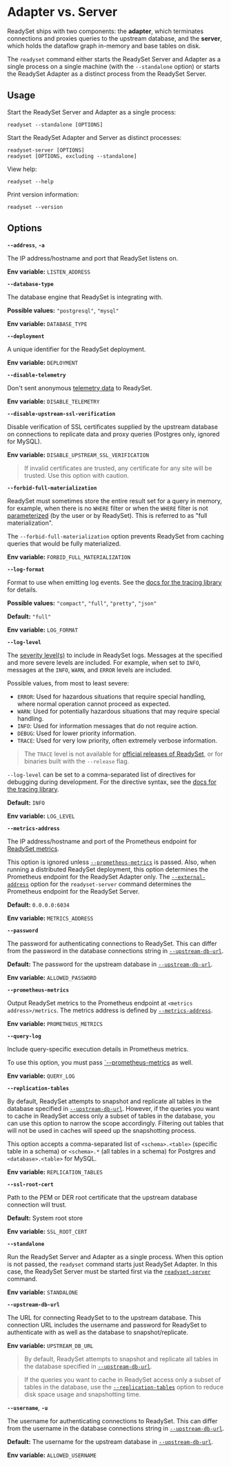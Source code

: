 # Adapter vs. Server

ReadySet ships with two components: the **adapter**, which terminates connections and proxies queries to the upstream database, and the **server**, which holds the dataflow graph in-memory and base tables on disk.

The `readyset` command either starts the ReadySet Server and Adapter as a single process on a single machine (with the `--standalone` option) or starts the ReadySet Adapter as a distinct process from the ReadySet Server.

## Usage

Start the ReadySet Server and Adapter as a single process:

```
readyset --standalone [OPTIONS]
```

Start the ReadySet Adapter and Server as distinct processes:

```
readyset-server [OPTIONS]
readyset [OPTIONS, excluding --standalone]
```

View help:

```
readyset --help
```

Print version information:

```
readyset --version
```

## Options

**`--address`**, **`-a`**

The IP address/hostname and port that ReadySet listens on.

**Env variable:** `LISTEN_ADDRESS`

**`--database-type`**

The database engine that ReadySet is integrating with.

**Possible values:** `"postgresql"`, `"mysql"`

**Env variable:** `DATABASE_TYPE`

**`--deployment`**

A unique identifier for the ReadySet deployment.

**Env variable:** `DEPLOYMENT`

**`--disable-telemetry`**

Don't sent anonymous [telemetry data](/using/telemetry/) to ReadySet.

**Env variable:** `DISABLE_TELEMETRY`

**`--disable-upstream-ssl-verification`**

Disable verification of SSL certificates supplied by the upstream database on connections to replicate data and proxy queries (Postgres only, ignored for MySQL).

**Env variable:** `DISABLE_UPSTREAM_SSL_VERIFICATION`

> If invalid certificates are trusted, any certificate for any site will be trusted. Use this option with caution.

**`--forbid-full-materialization`**

ReadySet must sometimes store the entire result set for a query in memory, for example, when there is no `WHERE` filter or when the `WHERE` filter is not [parameterized](/sql-support/supported-sql-syntax#parameters) (by the user or by ReadySet). This is referred to as "full materialization".

The `--forbid-full-materialization` option prevents ReadySet from caching queries that would be fully materialized.

**Env variable:** `FORBID_FULL_MATERIALIZATION`

**`--log-format`**

Format to use when emitting log events. See the [docs for the tracing library](https://docs.rs/tracing-subscriber/latest/tracing_subscriber/fmt/index.html#formatters) for details.

**Possible values:** `"compact"`, `"full"`, `"pretty"`, `"json"`

**Default:** `"full"`

**Env variable:** `LOG_FORMAT`

**`--log-level`**

The [severity level(s)](https://docs.rs/tracing-core/0.1.30/tracing_core/metadata/struct.Level.html#implementations) to include in ReadySet logs. Messages at the specified and more severe levels are included. For example, when set to `INFO`, messages at the `INFO`, `WARN`, and `ERROR` levels are included.

Possible values, from most to least severe:

- `ERROR`: Used for hazardous situations that require special handling, where normal operation cannot proceed as expected.
- `WARN`: Used for potentially hazardous situations that may require special handling.
- `INFO`: Used for information messages that do not require action.
- `DEBUG`: Used for lower priority information.
- `TRACE`: Used for very low priority, often extremely verbose information.

> The `TRACE` level is not available for [official releases of ReadySet](https://docs.readyset.io/releases/readyset-core/), or for binaries built with the `--release` flag.

`--log-level` can be set to a comma-separated list of directives for debugging during development. For the directive syntax, see the [docs for the tracing library](https://docs.rs/tracing-subscriber/latest/tracing_subscriber/filter/struct.EnvFilter.html).

**Default:** `INFO`

**Env variable:** `LOG_LEVEL`

**`--metrics-address`**

The IP address/hostname and port of the Prometheus endpoint for [ReadySet metrics](http://docs/rustdoc/readyset_client/metrics/recorded/index.html).

This option is ignored unless [`--prometheus-metrics`](https://docs.readyset.io/reference/cli/readyset/#-prometheus-metrics) is passed. Also, when running a distributed ReadySet deployment, this option determines the Prometheus endpoint for the ReadySet Adapter only. The [`--external-address`](https://docs.readyset.io/reference/cli/readyset-server/#-external-address) option for the `readyset-server` command determines the Prometheus endpoint for the ReadySet Server.

**Default:** `0.0.0.0:6034`

**Env variable:** `METRICS_ADDRESS`

**`--password`**

The password for authenticating connections to ReadySet. This can differ from the password in the database connections string in [`--upstream-db-url`](https://docs.readyset.io/reference/cli/readyset/#-upstream-db-url).

**Default:** The password for the upstream database in [`--upstream-db-url`](https://docs.readyset.io/reference/cli/readyset/#-upstream-db-url).

**Env variable:** `ALLOWED_PASSWORD`

**`--prometheus-metrics`**

Output ReadySet metrics to the Prometheus endpoint at `<metrics address>/metrics`. The metrics address is defined by [`--metrics-address`](https://docs.readyset.io/reference/cli/readyset/#-metrics-address).

**Env variable:** `PROMETHEUS_METRICS`

**`--query-log`**

Include query-specific execution details in Prometheus metrics.

To use this option, you must pass [`--prometheus-metrics](https://docs.readyset.io/reference/cli/readyset/#-prometheus-metrics) as well.

**Env variable:** `QUERY_LOG`

**`--replication-tables`**

By default, ReadySet attempts to snapshot and replicate all tables in the database specified in [`--upstream-db-url`](https://docs.readyset.io/reference/cli/readyset/#-upstream-db-url). However, if the queries you want to cache in ReadySet access only a subset of tables in the database, you can use this option to narrow the scope accordingly. Filtering out tables that will not be used in caches will speed up the snapshotting process.

This option accepts a comma-separated list of `<schema>.<table>` (specific table in a schema) or `<schema>.*` (all tables in a schema) for Postgres and `<database>.<table>` for MySQL.

**Env variable:** `REPLICATION_TABLES`

**`--ssl-root-cert`**

Path to the PEM or DER root certificate that the upstream database connection will trust.

**Default:** System root store

**Env variable:** `SSL_ROOT_CERT`

**`--standalone`**

Run the ReadySet Server and Adapter as a single process. When this option is not passed, the `readyset` command starts just ReadySet Adapter. In this case, the ReadySet Server must be started first via the [`readyset-server`](https://docs.readyset.io/reference/cli/readyset-server/) command.

**Env variable:** `STANDALONE`

**`--upstream-db-url`**

The URL for connecting ReadySet to to the upstream database. This connection URL includes the username and password for ReadySet to authenticate with as well as the database to snapshot/replicate.

**Env variable:** `UPSTREAM_DB_URL`

> By default, ReadySet attempts to snapshot and replicate all tables in the database specified in [`--upstream-db-url`](https://docs.readyset.io/reference/cli/readyset/#-upstream-db-url).

> If the queries you want to cache in ReadySet access only a subset of tables in the database, use the [`--replication-tables`](https://docs.readyset.io/reference/cli/readyset/#-replication-tables) option to reduce disk space usage and snapshotting time.

**`--username`**, **`-u`**

The username for authenticating connections to ReadySet. This can differ from the username in the database connections string in [`--upstream-db-url`](https://docs.readyset.io/reference/cli/readyset/#-upstream-db-url).

**Default:** The username for the upstream database in [`--upstream-db-url`](https://docs.readyset.io/reference/cli/readyset/#-upstream-db-url).

**Env variable:** `ALLOWED_USERNAME`
